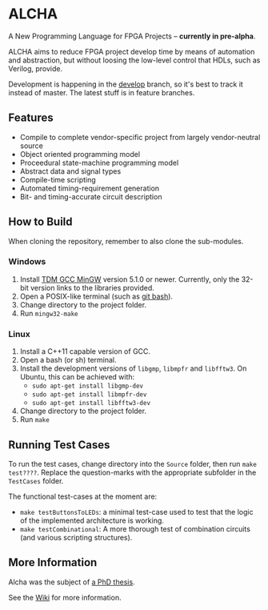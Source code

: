 # ALCHA

A New Programming Language for FPGA Projects &ndash; **currently in pre-alpha**.

ALCHA aims to reduce FPGA project develop time by means of automation and abstraction,
but without loosing the low-level control that HDLs, such as Verilog, provide.

Development is happening in the [develop](https://github.com/jpt13653903/ALCHA/tree/develop)
branch, so it's best to track it instead of master.  The latest stuff is in feature branches.

## Features

- Compile to complete vendor-specific project from largely vendor-neutral source
- Object oriented programming model
- Proceedural state-machine programming model
- Abstract data and signal types
- Compile-time scripting
- Automated timing-requirement generation
- Bit- and timing-accurate circuit description

## How to Build

When cloning the repository, remember to also clone the sub-modules.

### Windows

1. Install [TDM GCC MinGW](http://tdm-gcc.tdragon.net/) version 5.1.0 or newer.  Currently, only the 32-bit version links to the libraries provided.
1. Open a POSIX-like terminal (such as [git bash](https://git-scm.com/)).
1. Change directory to the project folder.
1. Run `mingw32-make`

### Linux

1. Install a C++11 capable version of GCC.
1. Open a bash (or sh) terminal.
1. Install the development versions of `libgmp`, `libmpfr` and `libfftw3`.  On Ubuntu, this can be achieved with:
    - `sudo apt-get install libgmp-dev`
    - `sudo apt-get install libmpfr-dev`
    - `sudo apt-get install libfftw3-dev`
1. Change directory to the project folder.
1. Run `make`

## Running Test Cases

To run the test cases, change directory into the `Source` folder, then run `make test????`.  Replace the question-marks with the appropriate subfolder in the `TestCases` folder.

The functional test-cases at the moment are:

- `make testButtonsToLEDs`: a minimal test-case used to test that the logic of the implemented architecture is working.
- `make testCombinational`: A more thorough test of combination circuits (and various scripting structures).

## More Information

Alcha was the subject of [a PhD thesis](http://hdl.handle.net/11427/37117).

See the [Wiki](https://sourceforge.net/p/alcha/wiki) for more information.

